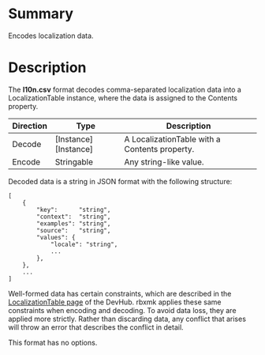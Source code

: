 # Summary
Encodes localization data.

# Description
The **l10n.csv** format decodes comma-separated localization data into a
LocalizationTable instance, where the data is assigned to the Contents property.

Direction | Type                 | Description
----------|----------------------|------------
Decode    | [Instance][Instance] | A LocalizationTable with a Contents property.
Encode    | Stringable           | Any string-like value.

Decoded data is a string in JSON format with the following structure:

	[
		{
			"key":      "string",
			"context":  "string",
			"examples": "string",
			"source":   "string",
			"values": {
				"locale": "string",
				...
			},
		},
		...
	]

Well-formed data has certain constraints, which are described in the
[LocalizationTable
page](https://developer.roblox.com/en-us/api-reference/class/LocalizationTable)
of the DevHub. rbxmk applies these same constraints when encoding and decoding.
To avoid data loss, they are applied more strictly. Rather than discarding data,
any conflict that arises will throw an error that describes the conflict in
detail.

This format has no options.
